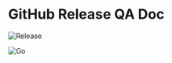# GitHub Release QA Doc

![Release](https://github.com/locona/github-release-qadoc/workflows/Release/badge.svg)

![Go](https://github.com/locona/github-release-qadoc/workflows/Go/badge.svg)
